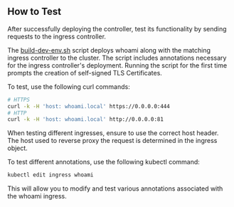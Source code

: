 ## How to Test

After successfully deploying the controller, test its functionality by sending requests 
to the ingress controller.

The [build-dev-env.sh](build-dev-env.sh) script deploys whoami along with the matching ingress 
controller to the cluster. The script includes annotations necessary for 
the ingress controller's deployment. Running the script for the first time 
prompts the creation of self-signed TLS Certificates.

To test, use the following curl commands:
```sh
# HTTPS
curl -k -H 'host: whoami.local' https://0.0.0.0:444
# HTTP
curl -k -H 'host: whoami.local' http://0.0.0.0:81
```

When testing different ingresses, ensure to use the correct host header. 
The host used to reverse proxy the request is determined in the ingress object.

To test different annotations, use the following kubectl command:
```sh
kubectl edit ingress whoami
```

This will allow you to modify and test various annotations associated 
with the whoami ingress.
